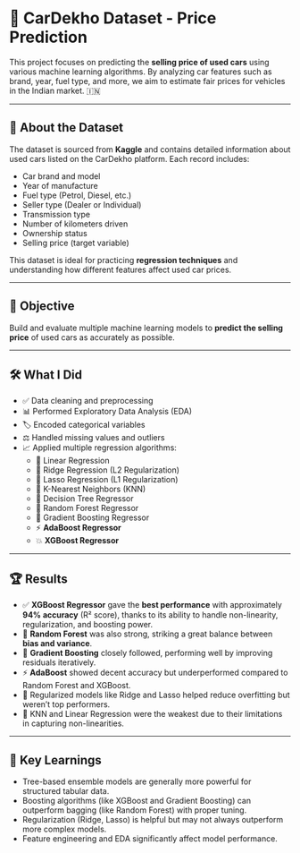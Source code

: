 # 🚗 CarDekho Dataset - Price Prediction

This project focuses on predicting the **selling price of used cars** using various machine learning algorithms. By analyzing car features such as brand, year, fuel type, and more, we aim to estimate fair prices for vehicles in the Indian market. 🇮🇳

---

## 📖 About the Dataset

The dataset is sourced from **Kaggle** and contains detailed information about used cars listed on the CarDekho platform. Each record includes:

- Car brand and model  
- Year of manufacture  
- Fuel type (Petrol, Diesel, etc.)  
- Seller type (Dealer or Individual)  
- Transmission type  
- Number of kilometers driven  
- Ownership status  
- Selling price (target variable)  

This dataset is ideal for practicing **regression techniques** and understanding how different features affect used car prices.

---

## 🎯 Objective

Build and evaluate multiple machine learning models to **predict the selling price** of used cars as accurately as possible.

---

## 🛠️ What I Did

- ✅ Data cleaning and preprocessing  
- 📊 Performed Exploratory Data Analysis (EDA)  
- 🏷️ Encoded categorical variables  
- ⚖️ Handled missing values and outliers  
- 📈 Applied multiple regression algorithms:
  - 📐 Linear Regression  
  - 🔵 Ridge Regression (L2 Regularization)  
  - 🔴 Lasso Regression (L1 Regularization)  
  - 📍 K-Nearest Neighbors (KNN)  
  - 🌳 Decision Tree Regressor  
  - 🌲 Random Forest Regressor  
  - 🚀 Gradient Boosting Regressor  
  - ⚡ **AdaBoost Regressor**  
  - 💥 **XGBoost Regressor**

---

## 🏆 Results

- ✅ **XGBoost Regressor** gave the **best performance** with approximately **94% accuracy** (R² score), thanks to its ability to handle non-linearity, regularization, and boosting power.
- 🌲 **Random Forest** was also strong, striking a great balance between **bias and variance**.
- 🚀 **Gradient Boosting** closely followed, performing well by improving residuals iteratively.
- ⚡ **AdaBoost** showed decent accuracy but underperformed compared to Random Forest and XGBoost.
- 🧩 Regularized models like Ridge and Lasso helped reduce overfitting but weren’t top performers.
- 📍 KNN and Linear Regression were the weakest due to their limitations in capturing non-linearities.

---

## 📌 Key Learnings

- Tree-based ensemble models are generally more powerful for structured tabular data.
- Boosting algorithms (like XGBoost and Gradient Boosting) can outperform bagging (like Random Forest) with proper tuning.
- Regularization (Ridge, Lasso) is helpful but may not always outperform more complex models.
- Feature engineering and EDA significantly affect model performance.

